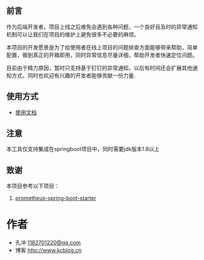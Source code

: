 ## 前言

作为后端开发者，项目上线之后难免会遇到各种问题，一个良好且及时的异常通知机制可以让我们在项目的维护上避免很多不必要的麻烦。

本项目的开发愿景是为了给使用者在线上项目的问题排查方面能够带来帮助，简单配置，做到真正的开箱即用，同时异常信息尽量详细，帮助开发者快速定位问题。

目前由于精力原因，暂时只支持基于钉钉的异常通知，以后有时间还会扩展其他通知方式，同时也欢迎有兴趣的开发者能够贡献一份力量.

## 使用方式

- [使用文档](https://github.com/kongchong/exception-notice-spring-boot-starter/wiki/%E4%BD%BF%E7%94%A8%E6%96%B9%E5%BC%8F)

## 注意

本工具仅支持集成在springboot项目中，同时需要jdk版本1.8以上


## 致谢

本项目参考以下项目：

1. [prometheus-spring-boot-starter](https://gitee.com/ITEater/prometheus-spring-boot-starter)

# 作者
- 孔冲 1182701220@qq.com
- 博客 http://www.kcblog.cn